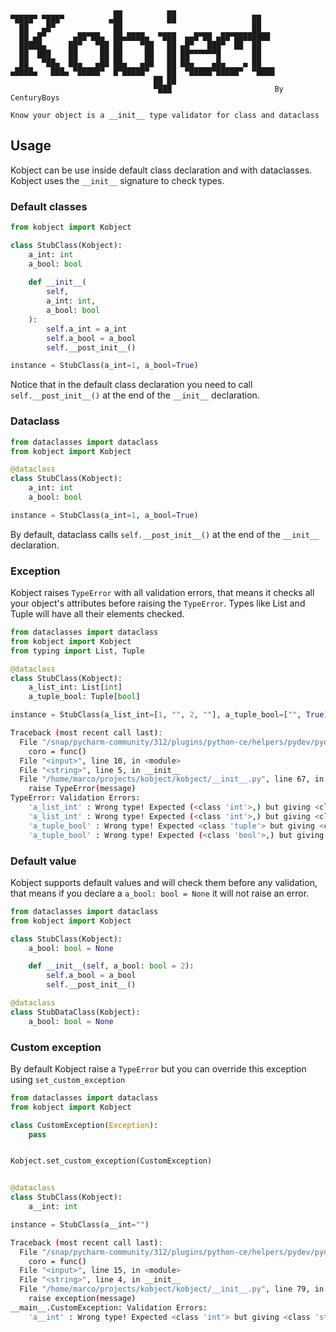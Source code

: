 ```
                       ▄▄          ▄▄                      
▀████▀ ▀███▀          ▄██          ██                 ██   
  ██   ▄█▀             ██                             ██   
  ██ ▄█▀      ▄██▀██▄  ██▄████▄  ▀███  ▄▄█▀██ ▄██▀████████ 
  █████▄     ██▀   ▀██ ██    ▀██   ██ ▄█▀   ███▀  ██  ██   
  ██  ███    ██     ██ ██     ██   ██ ██▀▀▀▀▀▀█       ██   
  ██   ▀██▄  ██▄   ▄██ ██▄   ▄██   ██ ██▄    ▄█▄    ▄ ██   
▄████▄   ███▄ ▀█████▀  █▀█████▀    ██  ▀█████▀█████▀  ▀████
                                ██ ██                      
                                ▀███                       By CenturyBoys
                                
Know your object is a __init__ type validator for class and dataclass
```

## Usage

Kobject can be use inside default class declaration and with dataclasses. Kobject uses the ```__init__``` signature to check types.

### Default classes

```python
from kobject import Kobject

class StubClass(Kobject):
    a_int: int
    a_bool: bool
    
    def __init__(
        self,
        a_int: int,
        a_bool: bool
    ):
        self.a_int = a_int
        self.a_bool = a_bool
        self.__post_init__()

instance = StubClass(a_int=1, a_bool=True)
```
Notice that in the default class declaration you need to call ```self.__post_init__()``` at the end of the ```__init__``` declaration.


### Dataclass

```python
from dataclasses import dataclass
from kobject import Kobject

@dataclass
class StubClass(Kobject):
    a_int: int
    a_bool: bool

instance = StubClass(a_int=1, a_bool=True)
```
By default, dataclass calls ```self.__post_init__()``` at the end of the ```__init__``` declaration.


### Exception

Kobject raises ```TypeError``` with all validation errors, that means it checks all your object's attributes before raising the ```TypeError```. Types like List and Tuple will have all their elements checked.

```python
from dataclasses import dataclass
from kobject import Kobject
from typing import List, Tuple

@dataclass
class StubClass(Kobject):
    a_list_int: List[int]
    a_tuple_bool: Tuple[bool]

instance = StubClass(a_list_int=[1, "", 2, ""], a_tuple_bool=["", True])
```
```bash
Traceback (most recent call last):
  File "/snap/pycharm-community/312/plugins/python-ce/helpers/pydev/pydevconsole.py", line 364, in runcode
    coro = func()
  File "<input>", line 10, in <module>
  File "<string>", line 5, in __init__
  File "/home/marco/projects/kobject/kobject/__init__.py", line 67, in __post_init__
    raise TypeError(message)
TypeError: Validation Errors:
    'a_list_int' : Wrong type! Expected (<class 'int'>,) but giving <class 'str'> on index 1
    'a_list_int' : Wrong type! Expected (<class 'int'>,) but giving <class 'str'> on index 3
    'a_tuple_bool' : Wrong type! Expected <class 'tuple'> but giving <class 'list'>
    'a_tuple_bool' : Wrong type! Expected (<class 'bool'>,) but giving <class 'str'> on index 0
```

### Default value

Kobject supports default values and will check them before any validation, that means if you declare a ```a_bool: bool = None``` it will not raise an error.

```python
from dataclasses import dataclass
from kobject import Kobject

class StubClass(Kobject):
    a_bool: bool = None

    def __init__(self, a_bool: bool = 2):
        self.a_bool = a_bool
        self.__post_init__()

@dataclass
class StubDataClass(Kobject):
    a_bool: bool = None
```

### Custom exception

By default Kobject raise a ```TypeError``` but you can override this exception using ```set_custom_exception```

```python
from dataclasses import dataclass
from kobject import Kobject

class CustomException(Exception):
    pass


Kobject.set_custom_exception(CustomException)


@dataclass
class StubClass(Kobject):
    a__int: int

instance = StubClass(a__int="")
```
```bash
Traceback (most recent call last):
  File "/snap/pycharm-community/312/plugins/python-ce/helpers/pydev/pydevconsole.py", line 364, in runcode
    coro = func()
  File "<input>", line 15, in <module>
  File "<string>", line 4, in __init__
  File "/home/marco/projects/kobject/kobject/__init__.py", line 79, in __post_init__
    raise exception(message)
__main__.CustomException: Validation Errors:
    'a__int' : Wrong type! Expected <class 'int'> but giving <class 'str'>
```
